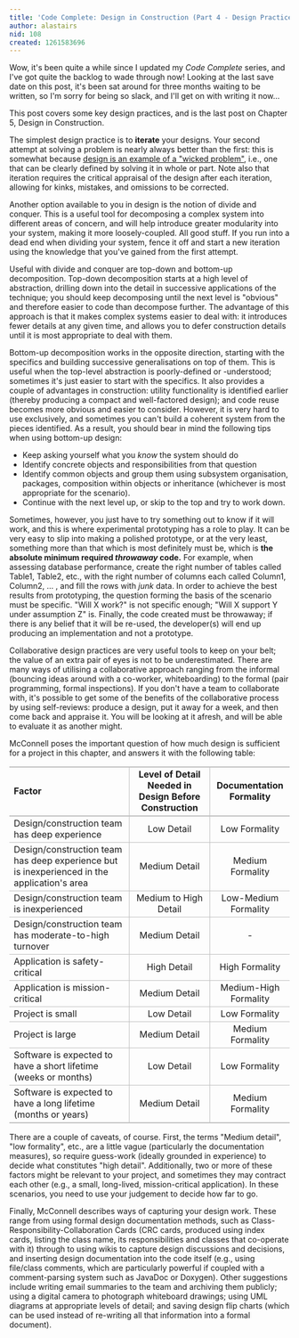 ```yaml
---
title: 'Code Complete: Design in Construction (Part 4 - Design Practices)'
author: alastairs
nid: 108
created: 1261583696
---
```

Wow, it's been quite a while since I updated my <em>Code Complete</em> series, and I've got quite the backlog to wade through now!  Looking at the last save date on this post, it's been sat around for three months waiting to be written, so I'm sorry for being so slack, and I'll get on with writing it now...

This post covers some key design practices, and is the last post on Chapter 5, Design in Construction.
<!--break-->
The simplest design practice is to <strong>iterate</strong> your designs.  Your second attempt at solving a problem is nearly always better than the first: this is somewhat because <a href="http://www.codebork.com/coding/2009/06/11/code-complete-design-construction-part-1-design-challenges.html" title="Code Complete: Design in Construction (Part 1 - Design Challenges)">design is an example of a "wicked problem"</a>, i.e., one that can be clearly defined by solving it in whole or part.  Note also that iteration requires the critical appraisal of the design after each iteration, allowing for kinks, mistakes, and omissions to be corrected.  

Another option available to you in design is the notion of divide and conquer.  This is a useful tool for decomposing a complex system into different areas of concern, and will help introduce greater modularity into your system, making it more loosely-coupled.  All good stuff.  If you run into a dead end when dividing your system, fence it off and start a new iteration using the knowledge that you've gained from the first attempt.

Useful with divide and conquer are top-down and bottom-up decomposition.  Top-down decomposition starts at a high level of abstraction, drilling down into the detail in successive applications of the technique; you should keep decomposing until the next level is "obvious" and therefore easier to code than decompose further.  The advantage of this approach is that it makes complex systems easier to deal with: it introduces fewer details at any given time, and allows you to defer construction details until it is most appropriate to deal with them.  

Bottom-up decomposition works in the opposite direction, starting with the specifics and building successive generalisations on top of them.  This is useful when the top-level abstraction is poorly-defined or -understood; sometimes it's just easier to start with the specifics.  It also provides a couple of advantages in construction: utility functionality is identified earlier (thereby producing a compact and well-factored design); and code reuse becomes more obvious and easier to consider.  However, it is very hard to use exclusively, and sometimes you can't build a coherent system from the pieces identified.  As a result, you should bear in mind the following tips when using bottom-up design:
<ul>
  <li>Keep asking yourself what you <em>know</em> the system should do</li>
  <li>Identify concrete objects and responsibilities from that question</li>
  <li>Identify common objects and group them using subsystem organisation, packages, composition within objects or inheritance (whichever is most appropriate for the scenario).</li>
  <li>Continue with the next level up, or skip to the top and try to work down.</li>
</ul>

Sometimes, however, you just have to try something out to know if it will work, and this is where experimental prototyping has a role to play.  It can be very easy to slip into making a polished prototype, or at the very least, something more than that which is most definitely must be, which is <strong>the absolute minimum required <em>throwaway</em> code.</strong>  For example, when assessing database performance, create the right number of tables called Table1, Table2, etc., with the right number of columns each called Column1, Column2, &hellip; , and fill the rows with <em>junk</em> data.  In order to achieve the best results from prototyping, the question forming the basis of the scenario must be specific.  "Will X work?" is not specific enough; "Will X support Y under assumption Z" is.  Finally, the code created must be throwaway; if there is any belief that it will be re-used, the developer(s) will end up producing an implementation and not a prototype.  

Collaborative design practices are very useful tools to keep on your belt; the value of an extra pair of eyes is not to be underestimated.  There are many ways of utilising a collaborative approach ranging from the informal (bouncing ideas around with a co-worker, whiteboarding) to the formal (pair programming, formal inspections).  If you don't have a team to collaborate with, it's possible to get some of the benefits of the collaborative process by using self-reviews: produce a design, put it away for a week, and then come back and appraise it.  You will be looking at it afresh, and will be able to evaluate it as another might.  

McConnell poses the important question of how much design is sufficient for a project in this chapter, and answers it with the following table:

<table style="text-align: center">
  <thead style="font-weight: bold; border-top: 2pt solid silver; border-bottom: 2pt solid silver">
    <td style="text-align: left; border-right: 1pt solid silver">Factor</td>
    <td style="border-right: 1pt solid silver">Level of Detail Needed in Design Before Construction</td>
    <td>Documentation Formality</td>
  </thead>
  <tbody>
    <tr style="border-bottom: 1pt solid silver">
      <td style="text-align: left; border-right: 1pt solid silver">Design/construction team has deep experience</td>
      <td style="border-right: 1pt solid silver">Low Detail</td>
      <td>Low Formality</td>
    </tr>
    <tr style="border-bottom: 1pt solid silver">
      <td style="text-align: left; border-right: 1pt solid silver">Design/construction team has deep experience but is inexperienced in the application's area</td>
      <td style="border-right: 1pt solid silver">Medium Detail</td>
      <td>Medium Formality</td>
    </tr>
    <tr style="border-bottom: 1pt solid silver">
      <td style="text-align: left; border-right: 1pt solid silver">Design/construction team is inexperienced</td>
      <td style="border-right: 1pt solid silver">Medium to High Detail</td>
      <td>Low-Medium Formality</td>
    </tr>
    <tr style="border-bottom: 1pt solid silver">
      <td style="text-align: left; border-right: 1pt solid silver">Design/construction team has moderate-to-high turnover</td>
      <td style="border-right: 1pt solid silver">Medium Detail</td>
      <td>-</td>
    </tr>
    <tr style="border-bottom: 1pt solid silver">
      <td style="text-align: left; border-right: 1pt solid silver">Application is safety-critical</td>
      <td style="border-right: 1pt solid silver">High Detail</td>
      <td>High Formality</td>
    </tr>
    <tr style="border-bottom: 1pt solid silver">
      <td style="text-align: left; border-right: 1pt solid silver">Application is mission-critical</td>
      <td style="border-right: 1pt solid silver">Medium Detail</td>
      <td>Medium-High Formality</td>
    </tr>
    <tr style="border-bottom: 1pt solid silver">
      <td style="text-align: left; border-right: 1pt solid silver">Project is small</td>
      <td style="border-right: 1pt solid silver">Low Detail</td>
      <td>Low Formality</td>
    </tr>
    <tr style="border-bottom: 1pt solid silver">
      <td style="text-align: left; border-right: 1pt solid silver">Project is large</td>
      <td style="border-right: 1pt solid silver">Medium Detail</td>
      <td>Medium Formality</td>
    </tr>
    <tr style="border-bottom: 1pt solid silver">
      <td style="text-align: left; border-right: 1pt solid silver">Software is expected to have a short lifetime
(weeks or months)</td>
      <td style="border-right: 1pt solid silver">Low Detail</td>
      <td>Low Formality</td>
    </tr>
    <tr style="border-bottom: 2pt solid silver">
      <td style="text-align: left; border-right: 1pt solid silver">Software is expected to have a long lifetime
(months or years)</td>
      <td style="border-right: 1pt solid silver">Medium Detail</td>
      <td>Medium Formality</td>
    </tr>
  </tbody>
</table>

There are a couple of caveats, of course.  First, the terms "Medium detail", "low formality", etc., are a little vague (particularly the documentation measures), so require guess-work (ideally grounded in experience) to decide what constitutes "high detail".  Additionally, two or more of these factors might be relevant to your project, and sometimes they may contract each other (e.g., a small, long-lived, mission-critical application).  In these scenarios, you need to use your judgement to decide how far to go.  

Finally, McConnell describes ways of capturing your design work.  These range from using formal design documentation methods, such as Class-Responsibility-Collaboration Cards (CRC cards, produced using index cards, listing the class name, its responsibilities and classes that co-operate with it) through to using wikis to capture design discussions and decisions, and inserting design documentation into the code itself (e.g., using file/class comments, which are particularly powerful if coupled with a comment-parsing system such as JavaDoc or Doxygen).  Other suggestions include writing email summaries to the team and archiving them publicly; using a digital camera to photograph whiteboard drawings; using UML diagrams at appropriate levels of detail; and saving design flip charts (which can be used instead of re-writing all that information into a formal document).
